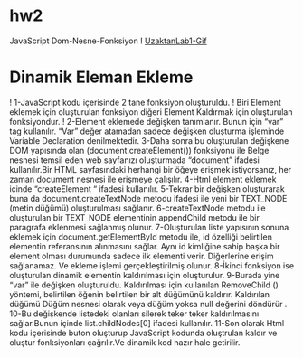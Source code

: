 # hw2
 JavaScript Dom-Nesne-Fonksiyon
! [UzaktanLab1-Gif](hw2/outputs/2.hafta.gif)

# Dinamik Eleman Ekleme
! 1-JavaScript kodu içerisinde 2 tane fonksiyon oluşturuldu.
 !  Biri Element eklemek için oluşturulan fonksiyon diğeri Element Kaldırmak için oluşturulan fonksiyondur.
! 2-Element eklemede değişken tanımlanır. Bunun için “var” tag kullanılır. “Var” değer atamadan sadece değişken oluşturma işleminde Variable Declaration denilmektedir. 
3-Daha sonra bu oluşturulan değişkene DOM yapısında olan (document.createElement()) fonksiyonu ile Belge nesnesi temsil eden web sayfanızı oluşturmada “document” ifadesi kullanılır.Bir HTML sayfasındaki herhangi bir öğeye erişmek istiyorsanız, her zaman document nesnesi ile  erişmeye çalışılır.
4-Html element eklemek içinde  “createElement “ ifadesi kullanılır.
5-Tekrar bir değişken oluşturarak buna da document.createTextNode metodu ifadesi ile yeni bir TEXT_NODE (metin düğümü) oluşturulması sağlanır.
6-createTextNode metodu ile oluşturulan bir TEXT_NODE elementinin appendChild metodu ile bir paragrafa eklenmesi sağlanmış olunur.
7-Oluşturulan liste yapısının sonuna eklemek için document.getElementById metodu ile, id özelliği belirtilen elementin referansının alınmasını sağlar. Aynı id kimliğine sahip başka bir element olması durumunda sadece ilk elementi verir. Diğerlerine erişim sağlanamaz. Ve ekleme işlemi gerçekleştirilmiş olunur.
8-İkinci fonksiyon ise oluşturulan dinamik elementin kaldırılması için oluşturulur.
9-Burada yine “var” ile değişken oluşturuldu. Kaldırılması için kullanılan  RemoveChild () yöntemi, belirtilen öğenin belirtilen bir alt düğümünü kaldırır. Kaldırılan düğümü Düğüm nesnesi olarak veya düğüm yoksa null değerini döndürür .
10-Bu değişkende listedeki olanları silerek teker teker kaldırılmasını sağlar.Bunun içinde list.childNodes[0] ifadesi kullanılır.
11-Son olarak Html kodu içerisinde buton oluşturup JavaScript kodunda oluştrulan kaldır ve oluştur fonksiyonları çağrılır.Ve dinamik kod hazır hale getirilir.
